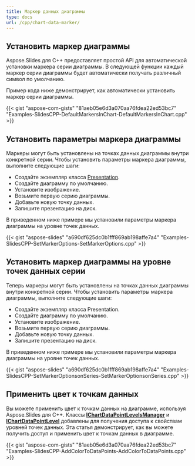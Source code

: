 ```yaml
---
title: Маркер данных диаграммы
type: docs
url: /cpp/chart-data-marker/
---
```


## **Установить маркер диаграммы**
Aspose.Slides для C++ предоставляет простой API для автоматической установки маркера серии диаграммы. В следующей функции каждый маркер серии диаграммы будет автоматически получать различный символ по умолчанию.

Пример кода ниже демонстрирует, как автоматически установить маркер серии диаграммы.

{{< gist "aspose-com-gists" "81aeb05e6d3a070aa76fdea22ed53bc7" "Examples-SlidesCPP-DefaultMarkersInChart-DefaultMarkersInChart.cpp" >}}


## **Установить параметры маркера диаграммы**
Маркеры могут быть установлены на точках данных диаграммы внутри конкретной серии. Чтобы установить параметры маркера диаграммы, выполните следующие шаги:

- Создайте экземпляр класса [Presentation](https://reference.aspose.com/slides/net/aspose.slides/presentation).
- Создайте диаграмму по умолчанию.
- Установите изображение.
- Возьмите первую серию диаграммы.
- Добавьте новую точку данных.
- Запишите презентацию на диск.

В приведенном ниже примере мы установили параметры маркера диаграммы на уровне точек данных.

{{< gist "aspose-slides" "a690df625dc0b1fff869ab198affe7a4" "Examples-SlidesCPP-SetMarkerOptions-SetMarkerOptions.cpp" >}}


## **Установить маркер диаграммы на уровне точек данных серии**
Теперь маркеры могут быть установлены на точках данных диаграммы внутри конкретной серии. Чтобы установить параметры маркера диаграммы, выполните следующие шаги:

- Создайте экземпляр класса Presentation.
- Создайте диаграмму по умолчанию.
- Установите изображение.
- Возьмите первую серию диаграммы.
- Добавьте новую точку данных.
- Запишите презентацию на диск.

В приведенном ниже примере мы установили параметры маркера диаграммы на уровне точек данных.

{{< gist "aspose-slides" "a690df625dc0b1fff869ab198affe7a4" "Examples-SlidesCPP-SetMarkerOptionsonSeries-SetMarkerOptionsonSeries.cpp" >}}



## **Применить цвет к точкам данных**
Вы можете применить цвет к точкам данных на диаграмме, используя Aspose.Slides для C++. Классы [**IChartDataPointLevelsManager**](https://reference.aspose.com/slides/cpp/class/aspose.slides.charts.i_chart_data_point_levels_manager) и **[IChartDataPointLevel](https://reference.aspose.com/slides/cpp/class/aspose.slides.charts.i_chart_data_point_level)** добавлены для получения доступа к свойствам уровней точек данных. Эта статья демонстрирует, как вы можете получить доступ и применить цвет к точкам данных в диаграмме.

{{< gist "aspose-com-gists" "81aeb05e6d3a070aa76fdea22ed53bc7" "Examples-SlidesCPP-AddColorToDataPoints-AddColorToDataPoints.cpp" >}}